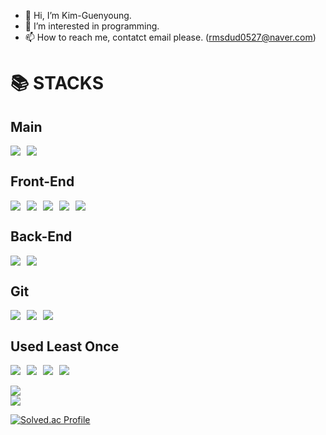 - 👋 Hi, I’m Kim-Guenyoung.
- 👀 I’m interested in programming.
- 📫 How to reach me, contatct email please. (rmsdud0527@naver.com)
<!--- 💞️ I’m looking to collaborate on ... 글쎄 . . --->

<!---
kim-guenyoung/kim-guenyoung is a ✨ special ✨ repository because its `README.md` (this file) appears on your GitHub profile.
You can click the Preview link to take a look at your changes.
--->
<style>
    .image-with-margin {
        margin-right: 10px; /* 이미지 사이 간격(px)을 조절 */
    }
</style>
<div>
  <h1>📚 STACKS</h1>
  <h2>Main</h2>
  <img src="https://img.shields.io/badge/python-3776AB?style=for-the-badge&logo=python&logoColor=white"class="image-with-margin"/><img src="https://img.shields.io/badge/c++-00599C?style=for-the-badge&logo=c%2B%2B&logoColor=white"><br>
  <h2>Front-End</h2>
  <img src="https://img.shields.io/badge/HTML5-E34F26?style=for-the-badge&logo=html5&logoColor=white"class="image-with-margin"/><img src="https://img.shields.io/badge/CSS3-1572B6?style=for-the-badge&logo=css3&logoColor=white"class="image-with-margin"/><img src="https://img.shields.io/badge/JavaScript-F7DF1E?style=for-the-badge&logo=javascript&logoColor=white"class="image-with-margin"/><img src="https://img.shields.io/badge/jQuery-0769AD?style=for-the-badge&logo=jQuery&logoColor=white"class="image-with-margin"/><img src="https://img.shields.io/badge/React-61DAFB?style=for-the-badge&logo=React&logoColor=white"><br>

  <h2>Back-End</h2>
  <img src="https://img.shields.io/badge/java-007396?style=for-the-badge&logo=java&logoColor=white"class="image-with-margin"/><img src="https://img.shields.io/badge/flask-000000?style=for-the-badge&logo=flask&logoColor=white"><br>
  <h2>Git</h2>
  <img src="https://img.shields.io/badge/github-181717?style=for-the-badge&logo=github&logoColor=white"class="image-with-margin"/><img src="https://img.shields.io/badge/git-F05032?style=for-the-badge&logo=git&logoColor=white" class="image-with-margin"/><img src="https://img.shields.io/badge/fontawesome-339AF0?style=for-the-badge&logo=fontawesome&logoColor=white"><br>
  <h2>Used Least Once</h2>
  <img src="https://img.shields.io/badge/MySQL-4479A1?style=for-the-badge&logo=MySQL&logoColor=white"class="image-with-margin"/><img src="https://img.shields.io/badge/AWS Lambda-FF9900?style=for-the-badge&logo=AWS Lambda&logoColor=white"class="image-with-margin"/><img src="https://img.shields.io/badge/Elasticsearch-005571?style=for-the-badge&logo=Elasticsearch&logoColor=white"class="image-with-margin"/><img src="https://img.shields.io/badge/node.js-339933?style=for-the-badge&logo=Node.js&logoColor=white"><br>
</div>
<br>
<a href="https://hits.seeyoufarm.com"><img src="https://hits.seeyoufarm.com/api/count/incr/badge.svg?url=https%3A%2F%2Fgithub.com%2Fkim-guenyoung%2Fhit-counter&count_bg=%231887CE&title_bg=%23B7D1E6&icon=&icon_color=%23E7E7E7&title=hits&edge_flat=false"/></a><br>
<a href="s">
  <img src="https://github-readme-stats.vercel.app/api?username=kim-guenyoung&theme=tokyomorning&show_icons=true"/>
</a>

[![Solved.ac Profile](https://mazassumnida.wtf/api/v2/generate_badge?boj=rmsdud0527)](https://solved.ac/rmsdud0527)

